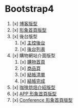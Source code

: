 # Bootstrap4

1. [x] [博客版型](https://tpwilovepanda.github.io/Bootstrap4-Template/01.blog-template/finally.html)
1. [x] [形象首頁版型](https://tpwilovepanda.github.io/Bootstrap4-Template/02.landingPage-template/finally.html)
1. [x] 後台版型
    1. [x] [主控後台](https://tpwilovepanda.github.io/Bootstrap4-Template/03.dashboard-template/finally.html)
    1. [x] [後台列表](https://tpwilovepanda.github.io/Bootstrap4-Template/03.dashboard-template/finally-list.html)
1. [x] 購物網站介面版型
    1. [x] [購物首頁](https://tpwilovepanda.github.io/Bootstrap4-Template/04.shoppingCart-template/finally.html)
    1. [x] [商品頁](https://tpwilovepanda.github.io/Bootstrap4-Template/04.shoppingCart-template/finally-product.html)
    1. [x] [結帳清單](https://tpwilovepanda.github.io/Bootstrap4-Template/04.shoppingCart-template/finally-checkout.html)
    1. [x] [結帳完成](https://tpwilovepanda.github.io/Bootstrap4-Template/04.shoppingCart-template/finally-checkoutCompleted.html)
1. [x] [咖啡烘焙介紹版型](https://codepen.io/LovePanda/full/ppYjOO/)
1. [x] [APP 形象首頁版型](https://tpwilovepanda.github.io/Bootstrap4-Template/06.aquamarine-template/public/app.html)
1. [x] [Conference 形象首頁版型](https://tpwilovepanda.github.io/Bootstrap4-Template/06.aquamarine-template/public/conference.html)